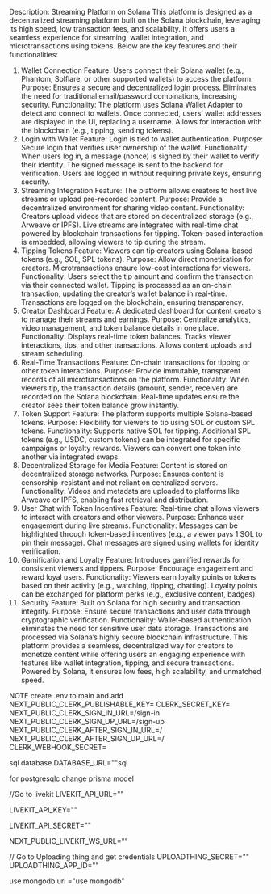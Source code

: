 Description: Streaming Platform on Solana
This platform is designed as a decentralized streaming platform built on the Solana blockchain, leveraging its high speed, low transaction fees, and scalability. It offers users a seamless experience for streaming, wallet integration, and microtransactions using tokens. Below are the key features and their functionalities:

1. Wallet Connection
Feature: Users connect their Solana wallet (e.g., Phantom, Solflare, or other supported wallets) to access the platform.
Purpose:
Ensures a secure and decentralized login process.
Eliminates the need for traditional email/password combinations, increasing security.
Functionality:
The platform uses Solana Wallet Adapter to detect and connect to wallets.
Once connected, users’ wallet addresses are displayed in the UI, replacing a username.
Allows for interaction with the blockchain (e.g., tipping, sending tokens).
2. Login with Wallet
Feature: Login is tied to wallet authentication.
Purpose:
Secure login that verifies user ownership of the wallet.
Functionality:
When users log in, a message (nonce) is signed by their wallet to verify their identity.
The signed message is sent to the backend for verification.
Users are logged in without requiring private keys, ensuring security.
3. Streaming Integration
Feature: The platform allows creators to host live streams or upload pre-recorded content.
Purpose:
Provide a decentralized environment for sharing video content.
Functionality:
Creators upload videos that are stored on decentralized storage (e.g., Arweave or IPFS).
Live streams are integrated with real-time chat powered by blockchain transactions for tipping.
Token-based interaction is embedded, allowing viewers to tip during the stream.
4. Tipping Tokens
Feature: Viewers can tip creators using Solana-based tokens (e.g., SOL, SPL tokens).
Purpose:
Allow direct monetization for creators.
Microtransactions ensure low-cost interactions for viewers.
Functionality:
Users select the tip amount and confirm the transaction via their connected wallet.
Tipping is processed as an on-chain transaction, updating the creator’s wallet balance in real-time.
Transactions are logged on the blockchain, ensuring transparency.
5. Creator Dashboard
Feature: A dedicated dashboard for content creators to manage their streams and earnings.
Purpose:
Centralize analytics, video management, and token balance details in one place.
Functionality:
Displays real-time token balances.
Tracks viewer interactions, tips, and other transactions.
Allows content uploads and stream scheduling.
6. Real-Time Transactions
Feature: On-chain transactions for tipping or other token interactions.
Purpose:
Provide immutable, transparent records of all microtransactions on the platform.
Functionality:
When viewers tip, the transaction details (amount, sender, receiver) are recorded on the Solana blockchain.
Real-time updates ensure the creator sees their token balance grow instantly.
7. Token Support
Feature: The platform supports multiple Solana-based tokens.
Purpose:
Flexibility for viewers to tip using SOL or custom SPL tokens.
Functionality:
Supports native SOL for tipping.
Additional SPL tokens (e.g., USDC, custom tokens) can be integrated for specific campaigns or loyalty rewards.
Viewers can convert one token into another via integrated swaps.
8. Decentralized Storage for Media
Feature: Content is stored on decentralized storage networks.
Purpose:
Ensures content is censorship-resistant and not reliant on centralized servers.
Functionality:
Videos and metadata are uploaded to platforms like Arweave or IPFS, enabling fast retrieval and distribution.
9. User Chat with Token Incentives
Feature: Real-time chat allows viewers to interact with creators and other viewers.
Purpose:
Enhance user engagement during live streams.
Functionality:
Messages can be highlighted through token-based incentives (e.g., a viewer pays 1 SOL to pin their message).
Chat messages are signed using wallets for identity verification.
10. Gamification and Loyalty
Feature: Introduces gamified rewards for consistent viewers and tippers.
Purpose:
Encourage engagement and reward loyal users.
Functionality:
Viewers earn loyalty points or tokens based on their activity (e.g., watching, tipping, chatting).
Loyalty points can be exchanged for platform perks (e.g., exclusive content, badges).
11. Security
Feature: Built on Solana for high security and transaction integrity.
Purpose:
Ensure secure transactions and user data through cryptographic verification.
Functionality:
Wallet-based authentication eliminates the need for sensitive user data storage.
Transactions are processed via Solana’s highly secure blockchain infrastructure.
This platform provides a seamless, decentralized way for creators to monetize content while offering users an engaging experience with features like wallet integration, tipping, and secure transactions. Powered by Solana, it ensures low fees, high scalability, and unmatched speed.

NOTE create .env to main and add
NEXT_PUBLIC_CLERK_PUBLISHABLE_KEY=
CLERK_SECRET_KEY=
NEXT_PUBLIC_CLERK_SIGN_IN_URL=/sign-in
NEXT_PUBLIC_CLERK_SIGN_UP_URL=/sign-up
NEXT_PUBLIC_CLERK_AFTER_SIGN_IN_URL=/
NEXT_PUBLIC_CLERK_AFTER_SIGN_UP_URL=/
CLERK_WEBHOOK_SECRET=

sql database
DATABASE_URL=""sql 

for postgresqlc change prisma model

//Go to livekit
LIVEKIT_API_URL=""

LIVEKIT_API_KEY=""

LIVEKIT_API_SECRET=""

NEXT_PUBLIC_LIVEKIT_WS_URL=""


// Go to Uploading thing and get credentials
UPLOADTHING_SECRET=""
UPLOADTHING_APP_ID=""

use mongodb
uri ="use mongodb"
